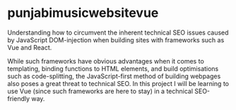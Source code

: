 # punjabimusicwebsitevue

Understanding how to circumvent the inherent technical SEO issues caused by JavaScript DOM-injection when building sites with frameworks such as Vue and React.

While such frameworks have obvious advantages when it comes to templating, binding functions to HTML elements, and build optimisations such as code-splitting, the JavaScript-first method of building webpages also poses a great threat to technical SEO. In this project I will be learning to use Vue (since such frameworks are here to stay) in a technical SEO-friendly way.
